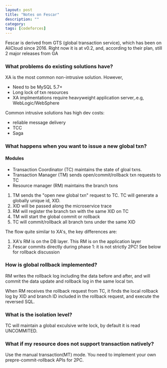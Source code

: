 ```yaml
---
layout: post
title: "Notes on Fescar"
description: ""
category: 
tags: [codeforces]
---
```


Fescar is derived from GTS (global transaction service), which has been on AliCloud since 2016. Right now it is at v0.2, and, according to their plan, still 2 major releases from GA

### What problems do existing solutions have?

XA is the most common non-intrusive solution. However,
* Need to be MySQL 5.7+
* Long lock of txn resources
* XA implmentations require heavyweight application server,.e.g, WebLogic/WebSphere


Common intrusive solutions has high dev costs:
* reliable message delivery
* TCC
* Saga

### What happens when you want to issue a new global txn?

#### Modules
* Transaction Coordinator (TC) maintains the state of gloal txns. 
* Transaction Manager (TM) sends open/commit/rollback txn requests to TC
* Resource manager (RM) maintains the branch txns 

1. TM sends the "open new global txn" request to TC. TC will generate a globally unique id, XID.
2. XID will be passed along the microservice trace
3. RM will register the branch txn with the same XID on TC
4. TM will start the global commit or rollback
5. TC will commit/rollback all branch txns under the same XID

The flow quite similar to XA's, the key differences are:
1. XA's RM is on the DB layer. This RM is on the application layer
2. Fescar commits directly during phase 1: it is not strictly 2PC! See below for rollback discussion 

### How is global rollback implemented?

RM writes the rollback log including the data before and after, and will commit the data update and rollback log in the same local txn.

When RM receives the rollback request from TC, it finds the local rollback log by XID and branch ID included in the rollback request, and execute the reversed SQL.

### What is the isolation level?
TC will maintain a global exculsive write lock, by default it is read UNCOMMITED.

### What if my resource does not support transaction natively?

Use the manual transaction(MT) mode. You need to implement your own prepre-commit-rollback APIs for 2PC. 
